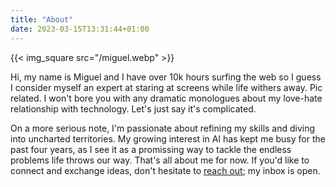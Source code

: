 ```yaml
---
title: "About"
date: 2023-03-15T13:31:44+01:00
---
```



{{< img_square src="/miguel.webp" >}}

 Hi, my name is Miguel and I have over 10k hours surfing the web so I guess I consider myself an expert at staring at screens while life withers away. Pic related. I won't bore you with any dramatic monologues about my love-hate relationship with technology. Let's just say it's complicated.

On a more serious note, I'm passionate about refining my skills and diving into uncharted territories. My growing interest in AI has kept me busy for the past four years, as I see it as a promissing way to tackle the endless problems life throws our way. That's all about me for now. If you'd like to connect and exchange ideas, don't hesitate to [reach out](mailto://miguelvalente@pm.me); my inbox is open.
